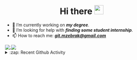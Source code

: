 <h1 align="center">Hi there <img src="https://raw.githubusercontent.com/MartinHeinz/MartinHeinz/master/wave.gif" width="30px"></h1>

- 🔭 I’m currently working on _**my degree**_.
- 🤔 I’m looking for help with _**finding some student internship**_.
- 📫 How to reach me: _**git.mzebrak@gmail.com**_


<a href="https://github.com/m-zebrak/m-zebrak">
  <img align="center" src="https://github-readme-stats.vercel.app/api/top-langs/?username=m-zebrak&layout=compact&theme=radical" />
</a>
<a href="https://github.com/m-zebrak/m-zebrak">
  <img align="center" src="https://github-readme-stats.vercel.app/api?username=m-zebrak&show_icons=true&theme=radical&count_private=true" />
</a>

<details>
  <summary>:zap: Recent Github Activity</summary>

<!--START_SECTION:activity-->
</details>


<!--
**m-zebrak/m-zebrak** is a ✨ _special_ ✨ repository because its `README.md` (this file) appears on your GitHub profile.

Here are some ideas to get you started:


- 🌱 I’m currently learning ...
- 👯 I’m looking to collaborate on ...
- 💬 Ask me about ...
- 😄 Pronouns: ...
- ⚡ Fun fact: ...
-->
